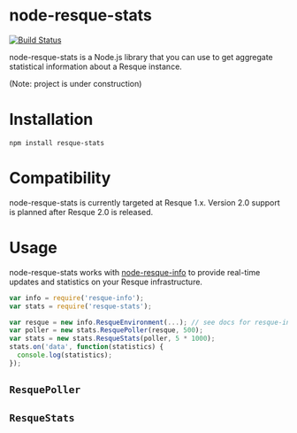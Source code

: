 node-resque-stats
=================

[![Build Status](https://travis-ci.org/BinaryMuse/node-resque-stats.png?branch=master)](https://travis-ci.org/BinaryMuse/node-resque-stats)

node-resque-stats is a Node.js library that you can use to get aggregate statistical information about a Resque instance.

(Note: project is under construction)

Installation
============

    npm install resque-stats

Compatibility
=============

node-resque-stats is currently targeted at Resque 1.x. Version 2.0 support is planned after Resque 2.0 is released.

Usage
=====

node-resque-stats works with [node-resque-info](https://github.com/BinaryMuse/node-resque-info) to provide real-time updates and statistics on your Resque infrastructure.

```javascript
var info = require('resque-info');
var stats = require('resque-stats');

var resque = new info.ResqueEnvironment(...); // see docs for resque-info ??
var poller = new stats.ResquePoller(resque, 500);
var stats = new stats.ResqueStats(poller, 5 * 1000);
stats.on('data', function(statistics) {
  console.log(statistics);
});
```

`ResquePoller`
--------------

`ResqueStats`
-------------
